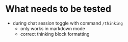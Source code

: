 # What needs to be tested

- during chat session toggle with command `/thinking`
  - only works in markdown mode
  - correct thinking block formatting
